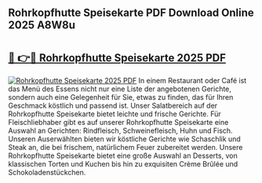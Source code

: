 ## Rohrkopfhutte Speisekarte PDF Download Online 2025 A8W8u

# <h2><a href="http://gc7lyro.nevu.top/?p=Rohrkopfhutte+Speisekarte">🔗 👉🔴 Rohrkopfhutte Speisekarte 2025 PDF</a></h2>

[![Rohrkopfhutte Speisekarte 2025 PDF](https://i.imgur.com/dBaPXMq.png)](http://gc7lyro.nevu.top/?p=Rohrkopfhutte+Speisekarte)
In einem Restaurant oder Café ist das Menü des Essens nicht nur eine Liste der angebotenen Gerichte, sondern auch eine Gelegenheit für Sie, etwas zu finden, das für Ihren Geschmack köstlich und passend ist. Unser Salatbereich auf der Rohrkopfhutte Speisekarte bietet leichte und frische Gerichte. Für Fleischliebhaber gibt es auf unserer Rohrkopfhutte Speisekarte eine Auswahl an Gerichten: Rindfleisch, Schweinefleisch, Huhn und Fisch. Unseren Auserwählten bieten wir köstliche Gerichte wie Schaschlik und Steak an, die bei frischem, natürlichem Feuer zubereitet werden. Unsere Rohrkopfhutte Speisekarte bietet eine große Auswahl an Desserts, von klassischen Torten und Kuchen bis hin zu exquisiten Crème Brûlée und Schokoladenstückchen.
